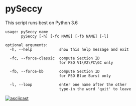 # pySeccy

This script runs best on Python 3.6

```
usage: pySeccy name
       pySeccy [-h] [-fc NAME] [-fb NAME] [-l]

optional arguments:
  -h, --help            show this help message and exit
  
  -fc, --force-classic  compute Section ID
                        for PSO V1\V2\PC\GC only
                        
  -fb, --force-bb       compute Section ID
                        for PSO Blue Burst only
                        
  -l, --loop            enter one name after the other
                        type-in the word 'quit' to leave
```

[![asciicast](https://asciinema.org/a/EG87iFJHULOsgdQjWSuO6CeMe.png)](https://asciinema.org/a/EG87iFJHULOsgdQjWSuO6CeMe)
